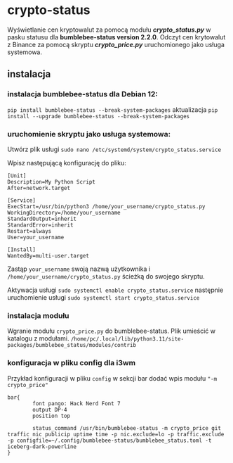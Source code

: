 # crypto-status
Wyświetlanie cen kryptowalut za pomocą modułu ***crypto_status.py*** w pasku statusu dla **bumblebee-status version 2.2.0**. Odczyt cen krytowalut z Binance za pomocą skryptu ***crypto_price.py*** uruchomionego jako usługa systemowa.

## instalacja
### instalacja bumblebee-status dla Debian 12:

`pip install bumblebee-status --break-system-packages`
aktualizacja
`pip install --upgrade bumblebee-status --break-system-packages`

### uruchomienie skryptu jako usługa systemowa:

Utwórz plik usługi `sudo nano /etc/systemd/system/crypto_status.service`

Wpisz następującą konfigurację do pliku:
```
[Unit]
Description=My Python Script
After=network.target

[Service]
ExecStart=/usr/bin/python3 /home/your_username/crypto_status.py
WorkingDirectory=/home/your_username
StandardOutput=inherit
StandardError=inherit
Restart=always
User=your_username

[Install]
WantedBy=multi-user.target
```

Zastąp `your_username` swoją nazwą użytkownika i `/home/your_username/crypto_status.py` ścieżką do swojego skryptu.

Aktywacja usługi `sudo systemctl enable crypto_status.service` następnie uruchomienie usługi 
`sudo systemctl start crypto_status.service`

### instalacja modułu

Wgranie modułu `crypto_price.py` do bumblebee-status. Plik umieścić w katalogu z modułami.
`/home/pc/.local/lib/python3.11/site-packages/bumblebee_status/modules/contrib`

### konfiguracja w pliku config dla i3wm

Przykład konfiguracji w pliku `config` w sekcji bar dodać wpis modułu `"-m crypto_price"`
```
bar{
        font pango: Hack Nerd Font 7
        output DP-4
        position top

        status_command /usr/bin/bumblebee-status -m crypto_price git traffic nic publicip uptime time -p nic.exclude=lo -p traffic.exclude -p configfile=~/.config/bumblebee-status/bumblebee_status.toml -t iceberg-dark-powerline 
}
```
